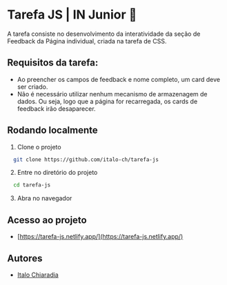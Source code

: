 # Tarefa JS | IN Junior 🐺

A tarefa consiste no desenvolvimento da interatividade da seção de Feedback da Página individual, criada na tarefa de CSS.

## Requisitos da tarefa:
- Ao preencher os campos de feedback e nome completo, um card
deve ser criado.
- Não é necessário utilizar nenhum mecanismo de armazenagem
de dados. Ou seja, logo que a página for recarregada, os cards de
feedback irão desaparecer.

## Rodando localmente

1. Clone o projeto

```bash
  git clone https://github.com/italo-ch/tarefa-js
```

2. Entre no diretório do projeto

```bash
  cd tarefa-js
```

3. Abra no navegador

## Acesso ao projeto
- [https://tarefa-js.netlify.app/](https://tarefa-js.netlify.app/)

## Autores

- [Italo Chiaradia](https://github.com/italo-ch)

